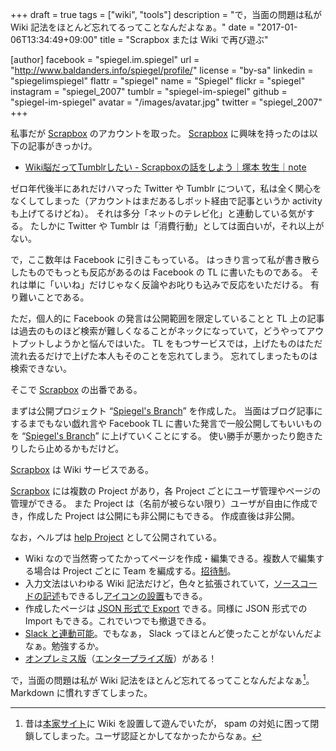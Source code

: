+++
draft = true
tags = ["wiki", "tools"]
description = "で，当面の問題は私が Wiki 記法をほとんど忘れてるってことなんだよなぁ。"
date = "2017-01-06T13:34:49+09:00"
title = "Scrapbox または Wiki で再び遊ぶ"

[author]
  facebook = "spiegel.im.spiegel"
  url = "http://www.baldanders.info/spiegel/profile/"
  license = "by-sa"
  linkedin = "spiegelimspiegel"
  flattr = "spiegel"
  name = "Spiegel"
  flickr = "spiegel"
  instagram = "spiegel_2007"
  tumblr = "spiegel-im-spiegel"
  github = "spiegel-im-spiegel"
  avatar = "/images/avatar.jpg"
  twitter = "spiegel_2007"
+++

私事だが [Scrapbox] のアカウントを取った。
[Scrapbox] に興味を持ったのは以下の記事がきっかけ。

- [Wiki脳だってTumblrしたい - Scrapboxの話をしよう｜塚本 牧生｜note](https://note.mu/tsukamoto/n/n9c6a0ea7030b)

ゼロ年代後半にあれだけハマった Twitter や Tumblr について，私は全く関心をなくしてしまった（アカウントはまだあるしボット経由で記事というか activity も上げてるけどね）。
それは多分「ネットのテレビ化」と連動している気がする。
たしかに Twitter や Tumblr は「消費行動」としては面白いが，それ以上がない。

で，ここ数年は Facebook に引きこもっている。
はっきり言って私が書き散らしたものでもっとも反応があるのは Facebook の TL に書いたものである。
それは単に「いいね」だけじゃなく反論やお叱りも込みで反応をいただける。
有り難いことである。

ただ，個人的に Facebook の発言は公開範囲を限定していることと TL 上の記事は過去のものほど検索が難しくなることがネックになっていて，どうやってアウトプットしようかと悩んではいた。
TL をもつサービスでは，上げたものはただ流れ去るだけで上げた本人もそのことを忘れてしまう。
忘れてしまったものは検索できない。

そこで [Scrapbox] の出番である。

まずは公開プロジェクト “[Spiegel's Branch]” を作成した。
当面はブログ記事にするまでもない戯れ言や Facebook TL に書いた発言で一般公開してもいいものを “[Spiegel's Branch]” に上げていくことにする。
使い勝手が悪かったり飽きたりしたら止めるかもだけど。

[Scrapbox] は Wiki サービスである。

[Scrapbox] には複数の Project があり，各 Project ごとにユーザ管理やページの管理ができる。
また Project は（名前が被らない限り）ユーザが自由に作成でき，作成した Project は公開にも非公開にもできる。
作成直後は非公開。

なお，ヘルプは [help Project](https://scrapbox.io/help/ "Scrapbox ヘルプ - Scrapbox") として公開されている。

- Wiki なので当然寄ってたかってページを作成・編集できる。複数人で編集する場合は Project ごとに Team を編成する。[招待制](https://scrapbox.io/help/%E3%83%A1%E3%83%B3%E3%83%90%E3%83%BC%E3%82%92%E8%BF%BD%E5%8A%A0%E3%81%99%E3%82%8B "メンバーを追加する - Scrapbox ヘルプ - Scrapbox")。
- 入力文法はいわゆる Wiki 記法だけど，色々と拡張されていて，[ソースコードの記述](https://scrapbox.io/help/%E3%82%B3%E3%83%BC%E3%83%89%E3%83%96%E3%83%AD%E3%83%83%E3%82%AF%E8%A8%98%E6%B3%95 "コードブロック記法 - Scrapbox ヘルプ - Scrapbox")もできるし[アイコンの設置](https://scrapbox.io/help/%E3%82%A2%E3%82%A4%E3%82%B3%E3%83%B3%E8%A8%98%E6%B3%95 "アイコン記法 - Scrapbox ヘルプ - Scrapbox")もできる。
- 作成したページは [JSON 形式で Export](https://scrapbox.io/help/%E3%82%A4%E3%83%B3%E3%83%9D%E3%83%BC%E3%83%88%E3%83%BB%E3%82%A8%E3%82%AF%E3%82%B9%E3%83%9D%E3%83%BC%E3%83%88%E3%81%99%E3%82%8B "インポート・エクスポートする - Scrapbox ヘルプ - Scrapbox") できる。同様に JSON 形式での Import もできる。これでいつでも撤退できる。
- [Slack と連動可能](https://scrapbox.io/help/Slack%E3%81%AB%E6%9B%B4%E6%96%B0%E3%82%92%E9%80%9A%E7%9F%A5%E3%81%99%E3%82%8B "Slackに更新を通知する - Scrapbox ヘルプ - Scrapbox")。でもなぁ， Slack ってほとんど使ったことがないんだよなぁ。勉強するか。
- [オンプレミス版](https://scrapbox.io/help/%E3%82%AA%E3%83%B3%E3%83%97%E3%83%AC%E7%89%88%E3%81%AE%E5%88%A9%E7%94%A8%E3%82%AC%E3%82%A4%E3%83%89 "オンプレ版の利用ガイド - Scrapbox ヘルプ - Scrapbox")（[エンタープライズ版](https://scrapbox.io/enterprise "Scrapbox - Enterprise")）がある！

で，当面の問題は私が Wiki 記法をほとんど忘れてるってことなんだよなぁ[^w]。
Markdown に慣れすぎてしまった。

[^w]: 昔は[本家サイト](http://www.baldanders.info/ "Baldanders.info")に Wiki を設置して遊んでいたが， spam の対処に困って閉鎖してしまった。ユーザ認証とかしてなかったからなぁ。

[Scrapbox]: https://scrapbox.io/ "Scrapbox - A new style of team wiki"
[Spiegel's Branch]: https://scrapbox.io/spiegel-branch/ "Spiegel's Branch - Scrapbox"
